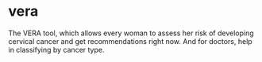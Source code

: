 # vera
The VERA tool, which allows every woman to assess her risk of developing cervical cancer and get recommendations right now. And for doctors, help in classifying by cancer type.
